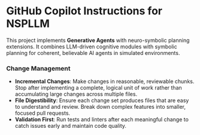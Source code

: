 # GitHub Copilot Instructions for NSPLLM

This project implements **Generative Agents** with neuro-symbolic planning extensions. It combines LLM-driven cognitive modules with symbolic planning for coherent, believable AI agents in simulated environments.

### Change Management
- **Incremental Changes**: Make changes in reasonable, reviewable chunks. Stop after implementing a complete, logical unit of work rather than accumulating large changes across multiple files.
- **File Digestibility**: Ensure each change set produces files that are easy to understand and review. Break down complex features into smaller, focused pull requests.
- **Validation First**: Run tests and linters after each meaningful change to catch issues early and maintain code quality.